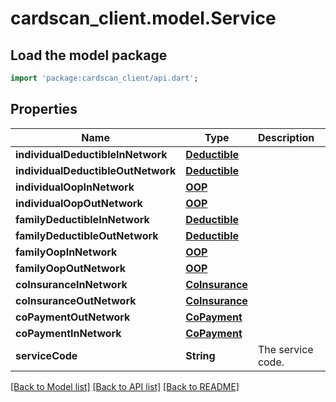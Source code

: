 # cardscan_client.model.Service

## Load the model package
```dart
import 'package:cardscan_client/api.dart';
```

## Properties
Name | Type | Description | Notes
------------ | ------------- | ------------- | -------------
**individualDeductibleInNetwork** | [**Deductible**](Deductible.md) |  | [optional] 
**individualDeductibleOutNetwork** | [**Deductible**](Deductible.md) |  | [optional] 
**individualOopInNetwork** | [**OOP**](OOP.md) |  | [optional] 
**individualOopOutNetwork** | [**OOP**](OOP.md) |  | [optional] 
**familyDeductibleInNetwork** | [**Deductible**](Deductible.md) |  | [optional] 
**familyDeductibleOutNetwork** | [**Deductible**](Deductible.md) |  | [optional] 
**familyOopInNetwork** | [**OOP**](OOP.md) |  | [optional] 
**familyOopOutNetwork** | [**OOP**](OOP.md) |  | [optional] 
**coInsuranceInNetwork** | [**CoInsurance**](CoInsurance.md) |  | [optional] 
**coInsuranceOutNetwork** | [**CoInsurance**](CoInsurance.md) |  | [optional] 
**coPaymentOutNetwork** | [**CoPayment**](CoPayment.md) |  | [optional] 
**coPaymentInNetwork** | [**CoPayment**](CoPayment.md) |  | [optional] 
**serviceCode** | **String** | The service code. | [optional] 

[[Back to Model list]](../README.md#documentation-for-models) [[Back to API list]](../README.md#documentation-for-api-endpoints) [[Back to README]](../README.md)


